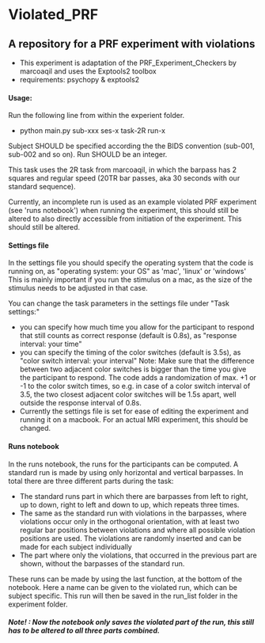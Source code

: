 # Violated_PRF

## A repository for a PRF experiment with violations

- This experiment is adaptation of the PRF_Experiment_Checkers by marcoaqil and uses the Exptools2 toolbox
- requirements: psychopy & exptools2

#### Usage:

Run the following line from within the experient folder.

- python main.py sub-xxx ses-x task-2R run-x

Subject SHOULD be specified according the the BIDS convention (sub-001, sub-002 and so on). Run SHOULD be an integer.

This task uses the 2R task from marcoaqil, in which the barpass has 2 squares and regular speed (20TR bar passes, aka 30 seconds with our standard sequence).

Currently, an incomplete run is used as an example violated PRF experiment (see 'runs notebook') when running the experiment, this should still be altered to also directly accessible from initiation of the experiment. This should still be altered.

#### Settings file

In the settings file you should specify the operating system that the code is running on, as "operating system: your OS" as 'mac', 'linux' or 'windows' This is mainly important if you run the stimulus on a mac, as the size of the stimulus needs to be adjusted in that case.

You can change the task parameters in the settings file under "Task settings:"

- you can specify how much time you allow for the participant to respond that still counts as correct response (default is 0.8s), as "response interval: your time"
- you can specify the timing of the color switches (default is 3.5s), as "color switch interval: your interval" Note: Make sure that the difference between two adjacent color switches is bigger than the time you give the participant to respond. The code adds a randomization of max. +1 or -1 to the color switch times, so e.g. in case of a color switch interval of 3.5, the two closest adjacent color switches will be 1.5s apart, well outside the response interval of 0.8s.
- Currently the settings file is set for ease of editing the experiment and running it on a macbook. For an actual MRI experiment, this should be changed.

#### Runs notebook

In the runs notebook, the runs for the participants can be computed. A standard run is made by using only horizontal and vertical barpasses. In total there are three different parts during the task:

- The standard runs part in which there are barpasses from left to right, up to down, right to left and down to up, which repeats three times.
- The same as the standard run with violations in the barpasses, where violations occur only in the orthogonal orientation, with at least two regular bar positions between violations and where all possible violation positions are used. The violations are randomly inserted and can be made for each subject individually
- The part where only the violations, that occurred in the previous part are shown, without the barpasses of the standard run.

These runs can be made by using the last function, at the bottom of the notebook. Here a name can be given to the violated run, which can be subject specific. This run will then be saved in the run_list folder in the experiment folder.
##### **Note! : Now the notebook only saves the violated part of the run, this still has to be altered to all three parts combined.**
